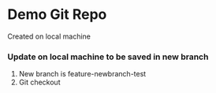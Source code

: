 # Demo Git Repo

Created on local machine

### Update on local machine to be saved in new branch

1. New branch is feature-newbranch-test
2. Git checkout 
